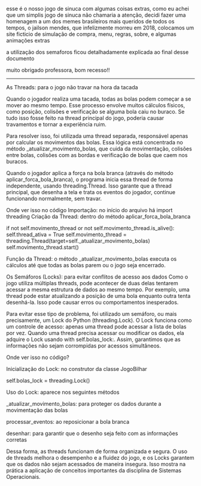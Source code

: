 esse é o nosso jogo de sinuca com algumas coisas extras, como eu achei que um simplis jogo de sinuca não chamaria a atenção, decidi fazer uma homenagem a um dos memes brasileiros
mais queridos de todos os tempos, o jailson mendes, que infelizmente morreu em 2018, colocamos um site ficticio de simulação de compra, menu, regras, sobre, e algumas animações extras

a utilização dos semaforos ficou detalhadamente explicada ao final desse documento

muito obrigado professora, bom recesso!!

----------------------------------------------------------

As Threads: para o jogo não travar na hora da tacada

Quando o jogador realiza uma tacada, todas as bolas podem começar a se mover ao mesmo tempo. Esse processo envolve muitos cálculos físicos, como posição, colisões e verificação se alguma bola caiu no buraco. Se tudo isso fosse feito na thread principal do jogo, poderia causar travamentos e tornar a experiência ruim.

Para resolver isso, foi utilizada uma thread separada, responsável apenas por calcular os movimentos das bolas. Essa lógica está concentrada no método _atualizar_movimento_bolas, que cuida da movimentação, colisões entre bolas, colisões com as bordas e verificação de bolas que caem nos buracos.

Quando o jogador aplica a força na bola branca (através do método aplicar_forca_bola_branca), o programa inicia essa thread de forma independente, usando threading.Thread. Isso garante que a thread principal, que desenha a tela e trata os eventos do jogador, continue funcionando normalmente, sem travar.

Onde ver isso no código
Importação: no início do arquivo há import threading
Criação da Thread: dentro do método aplicar_forca_bola_branca

if not self.movimento_thread or not self.movimento_thread.is_alive():
    self.thread_ativa = True
    self.movimento_thread = threading.Thread(target=self._atualizar_movimento_bolas)
    self.movimento_thread.start()
    
Função da Thread: o método _atualizar_movimento_bolas executa os cálculos até que todas as bolas parem ou o jogo seja encerrado.

Os Semáforos (Locks): para evitar conflitos de acesso aos dados
Como o jogo utiliza múltiplas threads, pode acontecer de duas delas tentarem acessar a mesma estrutura de dados ao mesmo tempo. Por exemplo, uma thread pode estar atualizando a posição de uma bola enquanto outra tenta desenhá-la. Isso pode causar erros ou comportamentos inesperados.

Para evitar esse tipo de problema, foi utilizado um semáforo, ou mais precisamente, um Lock do Python (threading.Lock). O Lock funciona como um controle de acesso: apenas uma thread pode acessar a lista de bolas por vez. Quando uma thread precisa acessar ou modificar os dados, ela adquire o Lock usando with self.bolas_lock:. Assim, garantimos que as informações não sejam corrompidas por acessos simultâneos.

Onde ver isso no código?

Inicialização do Lock: no construtor da classe JogoBilhar

self.bolas_lock = threading.Lock()

Uso do Lock: aparece nos seguintes métodos

_atualizar_movimento_bolas: para proteger os dados durante a movimentação das bolas

processar_eventos: ao reposicionar a bola branca

desenhar: para garantir que o desenho seja feito com as informações corretas

Dessa forma, as threads funcionam de forma organizada e segura. O uso de threads melhora o desempenho e a fluidez do jogo, e os Locks garantem que os dados não sejam acessados de maneira insegura. Isso mostra na prática a aplicação de conceitos importantes da disciplina de Sistemas Operacionais.









